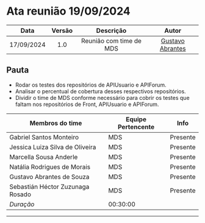 # Ata reunião 19/09/2024

|    Data    | Versão |      Descrição       |                     Autor                     |
|:----------:|:------:|:--------------------:|:---------------------------------------------:|
| 17/09/2024 |  1.0   | Reunião com time de MDS | [Gustavo Abrantes](https://github.com/GustaaSZ) |

## Pauta

- Rodar os testes dos repositórios de APIUsuario e APIForum.
- Analisar o percentual de cobertura desses respectivos repositórios.
- Dividir o time de MDS conforme necessário para cobrir os testes que faltam nos repositórios de Front, APIUsuario e APIForum.

| Membros do time | Equipe Pertencente | Info     |
|----------------------|--------------------|----------|
| Gabriel Santos Monteiro               | MDS                | Presente |
| Jessica Luiza Silva de Oliveira                | MDS                | Presente |
| Marcella Sousa Anderle                | MDS                | Presente |
| Natália Rodrigues de Morais                | MDS                | Presente |
| Gustavo Abrantes de Souza                | MDS                | Presente |
| Sebastián Héctor Zuzunaga Rosado                | MDS                | Presente |
| *Duração*              | 00:30:00                      ||
---
